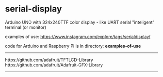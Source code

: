 # serial-display
Arduino UNO with 324x240TTF color display - like UART serial "inteligent" terminal (or monitor)

examples of use:
https://www.instagram.com/explore/tags/serialdisplay/

code for Arduino and Raspberry Pi is in directory: <b>examples-of-use</b><br />

<hr />
https://github.com/adafruit/TFTLCD-Library<br />
https://github.com/adafruit/Adafruit-GFX-Library<br />
<hr />

